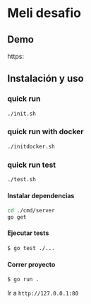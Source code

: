 # Meli desafio
## Demo
https:

## Instalación y uso
### quick run 

```sh
./init.sh
```

### quick run with docker

```sh
./initdocker.sh
```

### quick run test

```sh
./test.sh
```

#### Instalar dependencias

```sh
cd ./cmd/server
go get
```

#### Ejecutar tests
```sh
$ go test ./...
```

#### Correr proyecto
```sh
$ go run .
```
Ir a `http://127.0.0.1:80`


